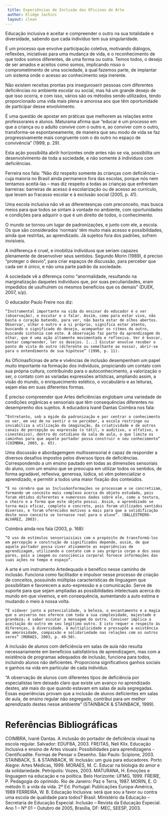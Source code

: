 ```yaml
---
 title: Experiências de Inclusão das Oficinas de Arte
 author: Eliége Jachini
 layout: clean
---
```



Educação inclusiva é aceitar e compreender o outro na sua totalidade e diversidade, sabendo que cada indivíduo tem sua singularidade. 

É um processo que envolve participação coletiva, motivando diálogos, reflexões, iniciativas para uma mudança de vida, e o reconhecimento de que todos somos diferentes, de uma forma ou outra. Temos todos, o desejo de ser amados e aceitos como somos, implicando nisso o comprometimento de uma sociedade, à qual fazemos parte, de implantar um sistema onde o acesso ao conhecimento seja inerente.

Não existem receitas prontas pra inseguroserir pessoas com diferentes deficiências no ambiente escolar ou social, mas há um grande desejo de que isso ocorra, e com isso, vários são os métodos sendo utilizados, tendo proporcionado uma vida mais plena e amorosa aos que têm oportunidade de participar desse envolvimento.

É uma questão de apostar em práticas que melhorem as relações entre professorares e alunos. Maturama afirma que “educar é um processo em que a criança ou o adulto convive com o outro e, ao conviver com o outro, transforma-se espontaneamente, de maneira que seu modo de vida se faz progressivamente mais congruente com o do outro no espaço de convivência” (1999, p. 29).

Esta ação possibilita abrilr horizontes onde antes não se via, possibilita um desenvolvimento de toda a sociedade, e não somente à indivíduos com deficiências. 

Ferreira nos fala: “Não diz respeito somente às crianças com deficiência – cuja maioria no Brasil ainda permanece fora das escolas, porque nós nem tentamos aceitá-las – mas diz respeito a todas as crianças que enfrentam barreiras: barreiras de acesso à escolarização ou de acesso ao currículo, que levam ao fracasso escolar e à exclusão social (2005, p. 41).

Uma escola inclusiva não vê as diferentesnças com preconceito, mas busca meios para que todos se sintam à vontade no ambiente, com oportunidades e condições para adquirir o que é um direito de todos, o conhecimento.

O mundo se tornou um lugar de padronizações, e junto com ele, a escola. Os que são considerados ‘normais’ têm muito mais acesso e possibilidades, ainda que restritas, ao aprendizado. Já sujeitos fora dos padrões, sofrem invisíveis.

A indiferença é cruel, e imobiliza indivíduos que seriam capazes plenamente de desenvolver seus sentidos. Segundo Morin (1989), é preciso “proteger o desvio”, para criar espaços de discussão, para perceber que cada ser é único, e não uma parte padrão da sociedade.

A sociedade vê a diferença como “anormalidade, resultando na marginalização daqueles indivíduos que, por suas peculiaridades, eram impedidos de usufruírem os mesmos benefícios que os demais” (DUEK, 2007, s/p).

O educador Paulo Freire nos diz: 

    “Instrumental importante na vida do ensinar do educador é o ver (observação), o escutar e o falar. Assim, como para estar vivo, não basta o coração batendo, para ver, não basta estar de olhos abertos. Observar, olhar o outro e a si próprio, significa estar atento, buscando o significado do desejo, acompanhar os ritmos do outro, buscando sintonia com este. A observação faz parte da aprendizagem do olhar, que é uma ação altamente movimentada e reflexiva. Ver é buscar, tentar compreender, ler os desejos. [...] Escutar envolve receber o ponto de vista do outro (diferente ou semelhante ao nosso), abrir-se para o entendimento de sua hipótese” (1996, p. 11).

As Oficinasficinas de arte e vivências de inclusão desempenham um papel muito importante na formação dos indivíduos, propiciando um contato com  sua própria cultura, contribuindo para o autoconhecimento, a valorização o ser, o contato com as variadas expressões artísticas, ampliando assim, a visão do mundo, o enriquecimento estético, o vocabulário e as leituras, sejam elas em suas diferentes formas.

É preciso compreender que Artes deficiências englobam uma variedade de condições orgânicas e sensoriais que têm consequências diferentes no desemprenho dos sujeitos. A educadora Ivanê Dantas Coimbra nos fala:

    “Entretanto, sob a égide da padronização e por centrar o conhecimento no ver, em vez de no sentir e no perceber, a escola restringe ou inviabiliza a utilização da imaginação, da criatividade e de outros canais de percepção ou expressão (o tátil, o auditivo, o olfativo, o cinestésico), dentro do cotidiano da sala de aula, o que limita os caminhos para que aquele portador possa construir o seu conhecimento” (COIMBRA, 2003, p. 65).

Uma discussão e abordagemgem multissensorial é capaz de responder a diversos desafios impostos pelos diversos tipos de deficiências. Correspondendo a um ensino pautado em todas as dimensões sensoriais do aluno, com um ensino que se preocupa em utilizar todos os sentidos, de forma agradável, reflexiva, generosa, lúdica, só vêm potencializar o aprendizado, e permitir a todos uma maior fixação dos conteúdos.

    “É no cérebro que as Inclusãonformações se processam e se concretizam, formando um conceito mais complexo acerca do objeto estudado, pois foram obtidos diferentes e numerosos dados sobre ele, como a textura, o cheiro e a forma que este objeto possui. Assim, o aprendizado se torna mais eficaz, completo e concreto, pois foram utilizados sentidos diversos, e foram oferecidos motivos a mais para que a solidificação deste novo conceito se tornasse real para o aluno”. (BALLESTRERO-ALVAREZ, 2003).

Coimbra ainda nos fala (2003, p. 168):

    “O uso de estímulos sensoriaisiais com o propósito de transformá-los em percepção e construção de significados depende, assim, de que aquele portador possa viver ativamente as experiências de aprendizagem, utilizando o contato com o seu próprio corpo e dos seus pares, pois a imagem ou consciência corporal fornece informações das suas ações no tempo e espaço”.

A arte é um instrumento Artedequado e benéfico nesse caminho de inclusão. Funciona como facilitador e impulsor nesse processo de criação de conceitos, possuindo múltiplas características de linguagem que possibilitam e favorecem a auto-expressão e a comunicação. Serve de suporte para que sejam ampliadas as possibilidades intelectuais acerca do mundo em que vivemos, e em consequência, aumentando a auto estima e mudando o meio à nossa volta.

    “É vidaver junto a potencialidade, a beleza, o encantamento e a magia que o universo nos oferece com toda a sua complexidade, majestade e grandeza; é saber escutar a mensagem do outro. Conviver implica a aceitação do outro em seu legítimo outro. E isto requer o respeito às diferenças, à diversidade, à multiplicidade e pressupõe a existência de amorosidade, compaixão e solidariedade nas relações com os outros seres” (MORAES, 2003, p. 49-50).

A inclusão de alunos com deficiência em salas de aula não resulta necessariamente em benefícios satisfatórios de aprendizagem, mas com a existência de programas adequados de inclusão, funciona para todos, incluindo alunos não deficientes. Proporciona significativos ganhos sociais e ganhos na vida em particular de cada indivíduo.

   “A observação de alunos com diferentes tipos de deficiência por especialistas tem deixado claro que existe um avanço no aprendizado destes, até mais do que quando estavam em salas de aula segregadas. Essas  experiências provam que a inclusão de alunos deficientes em salas de aula, de ensino regular não segregado, contribui para um melhor aprendizado destes nesse ambiente” (STAINBACK & STAINBACK, 1999).


# Referências Bibliográficas

COIMBRA, Ivanê Dantas. A inclusão do portador de deficiência visual na escola regular. Salvador: EDUFBA, 2003.
FREITAS, Neli Klix. Educação Inclusiva e ensino de Artes visuais: Possibilidades para aprendizagens - Científicadite. Formas de Pensar o Desenho. São Paulo: Scipione, 2003.
STAINBACK, S. & STAINBACK, W. Inclusão: um guia para educadores. Porto Alegre: Artes Médicas, 1999.
MORAES, M. C. Educar na biologia do amor e da solidariedade. Petrópolis: Vozes, 2003.
MATURANA, H. Emoções e linguagem na educação e na política. Belo Horizonte: UFMG, 1999.
FREIRE, P. Pedagogia do oprimido. Rio de Janeiro: Paz e Terra, 1987.
MORIN, E. O método II: a vida da vida. 2º Ed. Portugal: Publicações Europa-América, 1989
FERREIRA, W. B. Educação Inclusiva: será que sou a favor ou contra uma escola de qualidade para todos? Brasil. Ministério da Educação – Secretaria de Educação Especial. Inclusão – Revista da Educação Especial. Ano 1 – Nº 01 – Outubro de 2005, Brasília, DF: MEC, SEESP, 2003.


